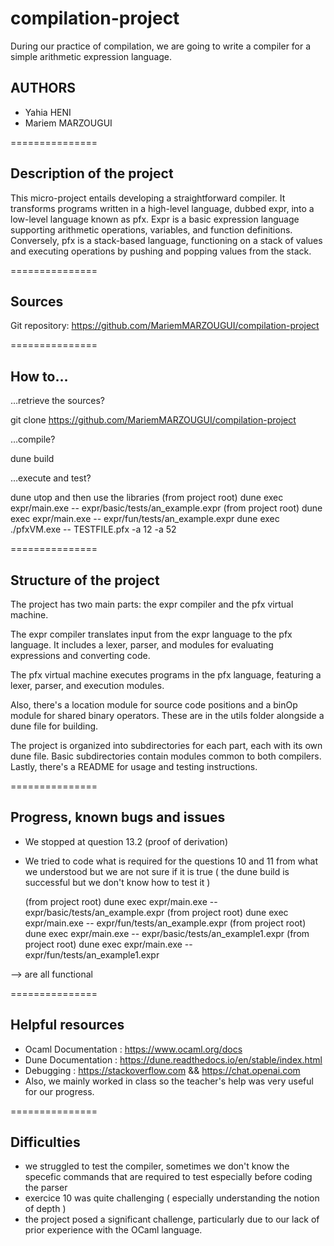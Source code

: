 # compilation-project
During our practice of compilation, we are going to write a compiler for a simple arithmetic expression language.

AUTHORS
-------

- Yahia HENI
- Mariem MARZOUGUI

===============

Description of the project
--------------------------

This micro-project entails developing a straightforward compiler. It transforms programs written in a high-level language, dubbed expr, into a low-level language known as pfx. Expr is a basic expression language supporting arithmetic operations, variables, and function definitions. Conversely, pfx is a stack-based language, functioning on a stack of values and executing operations by pushing and popping values from the stack.

===============

Sources
-------

Git repository: https://github.com/MariemMARZOUGUI/compilation-project

===============

How to…
-------

…retrieve the sources?

  git clone https://github.com/MariemMARZOUGUI/compilation-project

…compile?

  dune build

…execute and test?

  dune utop and then use the libraries
  (from project root) dune exec expr/main.exe -- expr/basic/tests/an_example.expr
  (from project root) dune exec expr/main.exe -- expr/fun/tests/an_example.expr
  dune exec ./pfxVM.exe -- TESTFILE.pfx -a 12 -a 52

===============

Structure of the project
------------------------

The project has two main parts: the expr compiler and the pfx virtual machine.

The expr compiler translates input from the expr language to the pfx language. It includes a lexer, parser, and modules for evaluating expressions and converting code.

The pfx virtual machine executes programs in the pfx language, featuring a lexer, parser, and execution modules.

Also, there's a location module for source code positions and a binOp module for shared binary operators. These are in the utils folder alongside a dune file for building.

The project is organized into subdirectories for each part, each with its own dune file. Basic subdirectories contain modules common to both compilers. Lastly, there's a README for usage and testing instructions.

===============

Progress, known bugs and issues
--------

- We stopped at question 13.2 (proof of derivation)
- We tried to code what is required for the questions 10 and 11 from what we understood but we are not sure if it is true ( the dune build is successful but we don't know how to test it )
  
  (from project root) dune exec expr/main.exe -- expr/basic/tests/an_example.expr
  (from project root) dune exec expr/main.exe -- expr/fun/tests/an_example.expr
  (from project root) dune exec expr/main.exe -- expr/basic/tests/an_example1.expr
  (from project root) dune exec expr/main.exe -- expr/fun/tests/an_example1.expr

--> are all functional 

===============

Helpful resources
-----------------
- Ocaml Documentation : https://www.ocaml.org/docs
- Dune Documentation : https://dune.readthedocs.io/en/stable/index.html
- Debugging : https://stackoverflow.com && https://chat.openai.com
- Also, we mainly worked in class so the teacher's help was very useful for our progress. 

===============

Difficulties
------------
- we struggled to test the compiler, sometimes we don't know the specefic commands that are required to test especially before coding the parser
- exercice 10 was quite challenging ( especially understanding the notion of depth )
- the project posed a significant challenge, particularly due to our lack of prior experience with the OCaml language.
